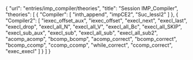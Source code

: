{
    "url": "entries/imp_compiler/theories",
    "title": "Session IMP_Compiler",
    "theories": [
        {
            "Compiler": [
                "inth_append",
                "impCE2",
                "Suc_lessI2"
            ]
        },
        {
            "Compiler2": [
                "iexec_offset_aux",
                "iexec_offset",
                "execl_next",
                "execl_last",
                "execl_drop",
                "execl_all_N",
                "execl_all_V",
                "execl_all_Bc",
                "execl_all_SKIP",
                "execl_sub_aux",
                "execl_sub",
                "execl_all_sub",
                "execl_all_sub2",
                "acomp_acomp",
                "bcomp_bcomp",
                "acomp_correct",
                "bcomp_correct",
                "bcomp_ccomp",
                "ccomp_ccomp",
                "while_correct",
                "ccomp_correct",
                "exec_execl"
            ]
        }
    ]
}